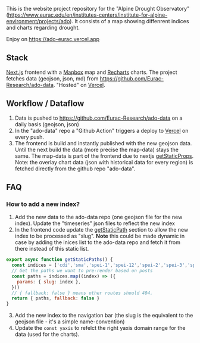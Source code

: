 This is the website project repository for the "Alpine Drought Observatory" (https://www.eurac.edu/en/institutes-centers/institute-for-alpine-environment/projects/ado). It consists of a map showing diffenrent indices and charts regarding drought.

Enjoy on https://ado-eurac.vercel.app


## Stack
[Next.js](https://nextjs.org/) frontend with a [Mapbox](https://mapbox.com/) map and [Recharts](https://recharts.org/) charts. The project fetches data (geojson, json, md) from https://github.com/Eurac-Research/ado-data. "Hosted" on [Vercel](https://vercel.com).


## Workflow / Dataflow 

1. Data is pushed to https://github.com/Eurac-Research/ado-data on a daily basis (geojson, json)
2. In the "ado-data" repo a "Github Action" triggers a deploy to [Vercel](https://vercel.com) on every push. 
3. The frontend is build and instantly published with the new geojson data. Until the next build the data (more precise the map-data) stays the same. The map-data is part of the frontend due to nextjs [getStaticProps](https://nextjs.org/docs/basic-features/data-fetching#getstaticprops-static-generation). Note: the overlay chart data (json with historical data for every region) is fetched directly from the github repo "ado-data".

## FAQ

### How to add a new index?

1. Add the new data to the ado-data repo (one geojson file for the new index). Update the "timeseries" json files to reflect the new index
2. In the frontend code update the [getStaticPath](https://nextjs.org/docs/basic-features/data-fetching#getstaticpaths-static-generation) section to allow the new index to be processed as "slug". **Note** this could be made dynamic in case by adding the inices list to the ado-data repo and fetch it from there instead of this static list.


```js
export async function getStaticPaths() {
  const indices = ['cdi','sma','spei-1','spei-12','spei-2','spei-3','spei-6','spi-1', 'spi-12', 'spi-3', 'spi-6', 'vci', 'vhi']
  // Get the paths we want to pre-render based on posts
  const paths = indices.map((index) => ({
    params: { slug: index },
  }))
  // { fallback: false } means other routes should 404.
  return { paths, fallback: false }
}
```

3. Add the new index to the navigation bar (the slug is the equivalent to the geojson file - it's a simple name-convention)
4. Update the ```const yaxis``` to refelct the right yaxis domain range for the data (used for the charts).

